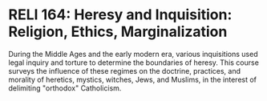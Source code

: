 # RELI 164: Heresy and Inquisition: Religion, Ethics, Marginalization

During the Middle Ages and the early modern era, various inquisitions used legal inquiry and torture to determine the boundaries of heresy. This course surveys the influence of these regimes on the doctrine, practices, and morality of heretics, mystics, witches, Jews, and Muslims, in the interest of delimiting "orthodox" Catholicism.